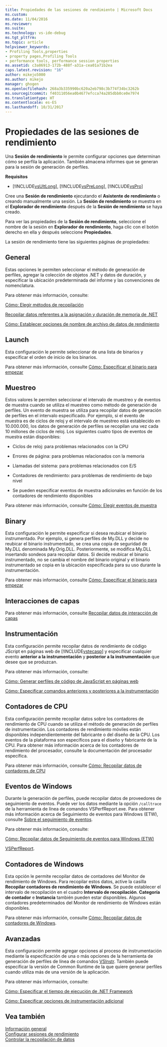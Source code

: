 ```yaml
---
title: Propiedades de las sesiones de rendimiento | Microsoft Docs
ms.custom: 
ms.date: 11/04/2016
ms.reviewer: 
ms.suite: 
ms.technology: vs-ide-debug
ms.tgt_pltfrm: 
ms.topic: article
helpviewer_keywords:
- Profiling Tools,properties
- property pages,Profiling Tools
- performance tools, performance session properties
ms.assetid: c3a86913-172b-488f-a31a-cea01a71b2ea
caps.latest.revision: "16"
author: mikejo5000
ms.author: mikejo
manager: ghogen
ms.openlocfilehash: 268a3b335990bc620a2eb798c3b774f34bc3262b
ms.sourcegitcommit: f40311056ea0b4677efcca74a285dbb0ce0e7974
ms.translationtype: HT
ms.contentlocale: es-ES
ms.lasthandoff: 10/31/2017
---
```

# <a name="performance-session-properties"></a>Propiedades de las sesiones de rendimiento
Una **Sesión de rendimiento** le permite configurar opciones que determinan cómo se perfila la aplicación. También almacena informes que se generan para la sesión de generación de perfiles.  
  
 **Requisitos**  
  
-   [!INCLUDE[vsUltLong](../code-quality/includes/vsultlong_md.md)], [!INCLUDE[vsPreLong](../code-quality/includes/vsprelong_md.md)], [!INCLUDE[vsPro](../code-quality/includes/vspro_md.md)]  
  
 Cree una **Sesión de rendimiento** ejecutando el **Asistente de rendimiento** o creando manualmente una sesión. La **Sesión de rendimiento** se muestra en el **Explorador de rendimiento** después de la **Sesión de rendimiento** se haya creado.  
  
 Para ver las propiedades de la **Sesión de rendimiento**, seleccione el nombre de la sesión en **Explorador de rendimiento**, haga clic con el botón derecho en ella y después seleccione **Propiedades**.  
  
 La sesión de rendimiento tiene las siguientes páginas de propiedades:  
  
## <a name="general"></a>General  
 Estas opciones le permiten seleccionar el método de generación de perfiles, agregar la colección de objetos .NET y datos de duración, y especificar la ubicación predeterminada del informe y las convenciones de nomenclatura.  
  
 Para obtener más información, consulte:  
  
 [Cómo: Elegir métodos de recopilación](../profiling/how-to-choose-collection-methods.md)  
  
 [Recopilar datos referentes a la asignación y duración de memoria de .NET](../profiling/collecting-dotnet-memory-allocation-and-lifetime-data.md)  
  
 [Cómo: Establecer opciones de nombre de archivo de datos de rendimiento](../profiling/how-to-set-performance-data-file-name-options.md)  
  
## <a name="launch"></a>Launch  
 Esta configuración le permite seleccionar de una lista de binarios y especificar el orden de inicio de los binarios.  
  
 Para obtener más información, consulte [Cómo: Especificar el binario para empezar](../profiling/how-to-specify-the-binary-to-start.md)  
  
## <a name="sampling"></a>Muestreo  
 Estos valores le permiten seleccionar el intervalo de muestreo y de eventos de muestra cuando se utiliza el muestreo como método de generación de perfiles. Un evento de muestra se utiliza para recopilar datos de generación de perfiles en el intervalo especificado. Por ejemplo, si el evento de muestra es de ciclos de reloj y el intervalo de muestreo está establecido en 10.000.000, los datos de generación de perfiles se recopilan una vez cada 10 millones de ciclos de reloj. Los siguientes cuatro tipos de eventos de muestra están disponibles:  
  
-   Ciclos de reloj: para problemas relacionados con la CPU  
  
-   Errores de página: para problemas relacionados con la memoria  
  
-   Llamadas del sistema: para problemas relacionados con E/S  
  
-   Contadores de rendimiento: para problemas de rendimiento de bajo nivel  
  
-   Se pueden especificar eventos de muestra adicionales en función de los contadores de rendimiento disponibles  
  
 Para obtener más información, consulte [Cómo: Elegir eventos de muestra](../profiling/how-to-choose-sampling-events.md)  
  
## <a name="binary"></a>Binary  
 Esta configuración le permite especificar si desea reubicar el binario instrumentado. Por ejemplo, si genera perfiles de My.DLL y decide no reubicar el binario instrumentado, se crea una copia de seguridad de My.DLL denominada My.Orig.DLL. Posteriormente, se modifica My.DLL insertando sondeos para recopilar datos. Si decide reubicar el binario instrumentado, no se cambia el nombre del binario original y el binario instrumentado se copia en la ubicación especificada para su uso durante la instrumentación.  
  
 Para obtener más información, consulte [Cómo: Especificar el binario para empezar](../profiling/how-to-specify-the-binary-to-start.md)  
  
## <a name="tier-interactions"></a>Interacciones de capas  
 Para obtener más información, consulte [Recopilar datos de interacción de capas](../profiling/collecting-tier-interaction-data.md)  
  
## <a name="instrumentation"></a>Instrumentación  
 Esta configuración permite recopilar datos de rendimiento de código JScript en páginas web de [!INCLUDE[vstecasp](../code-quality/includes/vstecasp_md.md)] y especificar cualquier evento **anterior a la instrumentación** y **posterior a la instrumentación** que desee que se produzcan.  
  
 Para obtener más información, consulte:  
  
 [Cómo: Generar perfiles de código de JavaScript en páginas web](../profiling/how-to-profile-javascript-code-in-web-pages.md)  
  
 [Cómo: Especificar comandos anteriores y posteriores a la instrumentación](../profiling/how-to-specify-pre-and-post-instrument-commands.md)  
  
## <a name="cpu-counters"></a>Contadores de CPU  
 Esta configuración permite recopilar datos sobre los contadores de rendimiento de CPU cuando se utiliza el método de generación de perfiles de instrumentación. Los contadores de rendimiento móviles están disponibles independientemente del fabricante o del diseño de la CPU. Los eventos de la plataforma son específicos para el diseño y fabricante de la CPU. Para obtener más información acerca de los contadores de rendimiento del procesador, consulte la documentación del procesador específica.  
  
 Para obtener más información, consulte [Cómo: Recopilar datos de contadores de CPU](../profiling/how-to-collect-cpu-counter-data.md)  
  
## <a name="windows-events"></a>Eventos de Windows  
 Durante la generación de perfiles, puede recopilar datos de proveedores de seguimiento de eventos. Puede ver los datos mediante la opción `/calltrace` de la herramienta de línea de comandos VSPerfReport.exe. Para obtener más información acerca de Seguimiento de eventos para Windows (ETW), consulte [Sobre el seguimiento de eventos](http://go.microsoft.com/fwlink/?linkid=90752).  
  
 Para obtener más información, consulte:  
  
 [Cómo: Recopilar datos de Seguimiento de eventos para Windows (ETW)](../profiling/how-to-collect-event-tracing-for-windows-etw-data.md)  
  
 [VSPerfReport](../profiling/vsperfreport.md).  
  
## <a name="windows-counters"></a>Contadores de Windows  
 Esta opción le permite recopilar datos de contadores del Monitor de rendimiento de Windows. Para recopilar estos datos, active la casilla **Recopilar contadores de rendimiento de Windows**. Se puede establecer el intervalo de recopilación en el cuadro **Intervalo de recopilación**. **Categoría de contador** e **Instancia** también pueden estar disponibles. Algunos contadores predeterminados del Monitor de rendimiento de Windows están disponibles.  
  
 Para obtener más información, consulte [Cómo: Recopilar datos de contadores de Windows](../profiling/how-to-collect-windows-counter-data.md).  
  
## <a name="advanced"></a>Avanzadas  
 Esta configuración permite agregar opciones al proceso de instrumentación mediante la especificación de una o más opciones de la herramienta de generación de perfiles de línea de comandos [VSInstr](../profiling/vsinstr.md). También puede especificar la versión de Common Runtime de la que quiere generar perfiles cuando utiliza más de una versión de la aplicación.  
  
 Para obtener más información, consulte:  
  
 [Cómo: Especificar el tiempo de ejecución de .NET Framework](../profiling/how-to-specify-the-dotnet-framework-runtime.md)  
  
 [Cómo: Especificar opciones de instrumentación adicional](../profiling/how-to-specify-additional-instrumentation-options.md)  
  
## <a name="see-also"></a>Vea también  
 [Información general](../profiling/overviews-performance-tools.md)   
 [Configurar sesiones de rendimiento](../profiling/configuring-performance-sessions.md)   
 [Controlar la recopilación de datos](../profiling/controlling-data-collection.md)